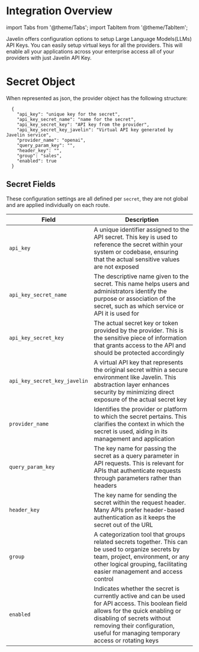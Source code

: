 # Integration Overview
import Tabs from '@theme/Tabs';
import TabItem from '@theme/TabItem';

Javelin offers configuration options to setup Large Language Models(LLMs) API Keys. You can easily setup virtual keys for all the providers. This will enable all your applications across your enterprise access all of your providers with just Javelin API Key.

# Secret Object
When represented as json, the provider object has the following structure:
```shell
  {
    "api_key": "unique key for the secret",
    "api_key_secret_name": "name for the secret",
    "api_key_secret_key": "API key from the provider",
    "api_key_secret_key_javelin": "Virtual API key generated by Javelin service",
    "provider_name": "openai",
    "query_param_key": "",
    "header_key": "",
    "group": "sales",
    "enabled": true
  }
  ```

## Secret Fields

These configuration settings are all defined per `secret`, they are not global and are applied individually on each route. 

| Field | Description | 
| --------------- | --------------- | 
| `api_key` | A unique identifier assigned to the API secret. This key is used to reference the secret within your system or codebase, ensuring that the actual sensitive values are not exposed | 
| `api_key_secret_name` | The descriptive name given to the secret. This name helps users and administrators identify the purpose or association of the secret, such as which service or API it is used for | 
| `api_key_secret_key` | The actual secret key or token provided by the provider. This is the sensitive piece of information that grants access to the API and should be protected accordingly | 
| `api_key_secret_key_javelin` | A virtual API key that represents the original secret within a secure environment like Javelin. This abstraction layer enhances security by minimizing direct exposure of the actual secret key | 
| `provider_name` | Identifies the provider or platform to which the secret pertains. This clarifies the context in which the secret is used, aiding in its management and application | 
| `query_param_key` | The key name for passing the secret as a query parameter in API requests. This is relevant for APIs that authenticate requests through parameters rather than headers | 
| `header_key` | The key name for sending the secret within the request header. Many APIs prefer header-based authentication as it keeps the secret out of the URL | 
| `group` | A categorization tool that groups related secrets together. This can be used to organize secrets by team, project, environment, or any other logical grouping, facilitating easier management and access control | 
| `enabled` | Indicates whether the secret is currently active and can be used for API access. This boolean field allows for the quick enabling or disabling of secrets without removing their configuration, useful for managing temporary access or rotating keys | 